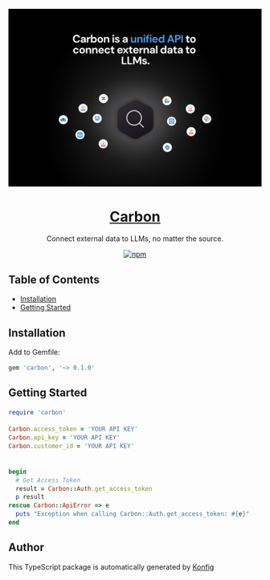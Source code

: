 <div align="center">

[![Visit Carbon](./header.png)](https://carbon.ai)

# [Carbon](https://carbon.ai)<a id="carbon"></a>

Connect external data to LLMs, no matter the source.

[![npm](https://img.shields.io/badge/gem-v0.1.0-blue)](https://rubygems.org/gems/carbon/versions/0.1.0)

</div>

## Table of Contents<a id="table-of-contents"></a>

<!-- toc -->

- [Installation](#installation)
- [Getting Started](#getting-started)

<!-- tocstop -->

## Installation<a id="installation"></a>

Add to Gemfile:

```ruby
gem 'carbon', '~> 0.1.0'
```

## Getting Started<a id="getting-started"></a>

```ruby
require 'carbon'

Carbon.access_token = 'YOUR API KEY'
Carbon.api_key = 'YOUR API KEY'
Carbon.customer_id = 'YOUR API KEY'


begin
  # Get Access Token
  result = Carbon::Auth.get_access_token
  p result
rescue Carbon::ApiError => e
  puts "Exception when calling Carbon::Auth.get_access_token: #{e}"
end
```

## Author<a id="author"></a>
This TypeScript package is automatically generated by [Konfig](https://konfigthis.com)
